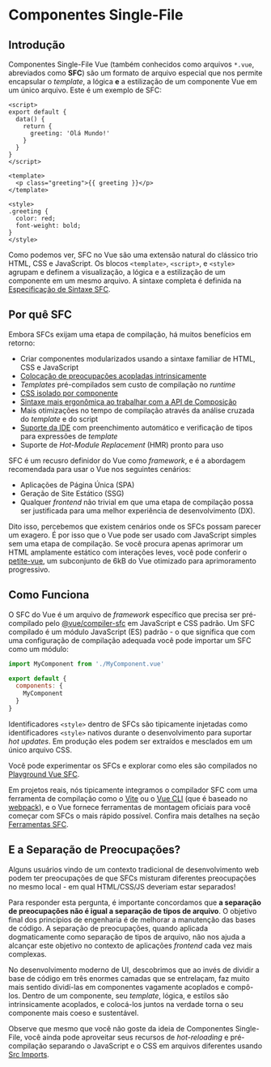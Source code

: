 # Componentes Single-File

## Introdução

Componentes Single-File Vue (também conhecidos como arquivos `*.vue`, abreviados como **SFC**) são um formato de arquivo especial que nos permite encapsular o *template*, a lógica **e** a estilização de um componente Vue em um único arquivo. Este é um exemplo de SFC:

```vue
<script>
export default {
  data() {
    return {
      greeting: 'Olá Mundo!'
    }
  }
}
</script>

<template>
  <p class="greeting">{{ greeting }}</p>
</template>

<style>
.greeting {
  color: red;
  font-weight: bold;
}
</style>
```

Como podemos ver, SFC no Vue são uma extensão natural do clássico trio HTML, CSS e JavaScript. Os blocos `<template>`, `<script>`, e `<style>` agrupam e definem a visualização, a lógica e a estilização de um componente em um mesmo arquivo. A sintaxe completa é definida na [Especificação de Sintaxe SFC](/api/sfc-spec).

## Por quê SFC

Embora SFCs exijam uma etapa de compilação, há muitos benefícios em retorno:

- Criar componentes modularizados usando a sintaxe familiar de HTML, CSS e JavaScript
- [Colocação de preocupações acopladas intrinsicamente](#what-about-separation-of-concerns)
- _Templates_ pré-compilados sem custo de compilação no _runtime_
- [CSS isolado por componente](/api/sfc-css-features)
- [Sintaxe mais ergonômica ao trabalhar com a API de Composição](/api/sfc-script-setup)
- Mais otimizações no tempo de compilação através da análise cruzada do _template_ e do script
- [Suporte da IDE](/guide/scaling-up/tooling.html#ide-support) com preenchimento automático e verificação de tipos para expressões de _template_
- Suporte de _Hot-Module Replacement_ (HMR) pronto para uso

SFC é um recusro definidor do Vue como _framework_, e é a abordagem recomendada para usar o Vue nos seguintes cenários:

- Aplicações de Página Única (SPA)
- Geração de Site Estático (SSG)
- Qualquer _frontend_ não trivial em que uma etapa de compilação possa ser justificada para uma melhor experiência de desenvolvimento (DX).

Dito isso, percebemos que existem cenários onde os SFCs possam parecer um exagero. É por isso que o Vue pode ser usado com JavaScript simples sem uma etapa de compilação. Se você procura apenas aprimorar um HTML amplamente estático com interações leves, você pode conferir o [petite-vue](https://github.com/vuejs/petite-vue), um subconjunto de 6kB do Vue otimizado para aprimoramento progressivo.

## Como Funciona

O SFC do Vue é um arquivo de _framework_ específico que precisa ser pré-compilado pelo [@vue/compiler-sfc](https://github.com/vuejs/core/tree/main/packages/compiler-sfc) em JavaScript e CSS padrão. Um SFC compilado é um módulo JavaScript (ES) padrão - o que significa que com uma configuração de compilação adequada você pode importar um SFC como um módulo:

```js
import MyComponent from './MyComponent.vue'

export default {
  components: {
    MyComponent
  }
}
```

Identificadores `<style>` dentro de SFCs são tipicamente injetadas como identificadores `<style>` nativos durante o desenvolvimento para suportar _hot updates_. Em produção eles podem ser extraídos e mesclados em um único arquivo CSS.

Você pode experimentar os SFCs e explorar como eles são compilados no [Playground Vue SFC](https://sfc.vuejs.org/).

Em projetos reais, nós tipicamente integramos o compilador SFC com uma ferramenta de compilação como o [Vite](https://vitejs.dev/) ou o [Vue CLI](http://cli.vuejs.org/) (que é baseado no [webpack](https://webpack.js.org/)), e o Vue fornece ferramentas de montagem oficiais para você começar com SFCs o mais rápido possível. Confira mais detalhes na seção [Ferramentas SFC](/guide/scaling-up/tooling).

## E a Separação de Preocupações?

Alguns usuários vindo de um contexto tradicional de desenvolvimento web podem ter preocupações de que SFCs misturam diferentes preocupações no mesmo local - em qual HTML/CSS/JS deveriam estar separados!

Para responder esta pergunta, é importante concordamos que **a separação de preocupações não é igual a separação de tipos de arquivo**. O objetivo final dos princípios de engenharia é de melhorar a manutenção das bases de código. A separação de preocupações, quando aplicada dogmaticamente como separação de tipos de arquivo, não nos ajuda a alcançar este objetivo no contexto de aplicações _frontend_ cada vez mais complexas.

No desenvolvimento moderno de UI, descobrimos que ao invés de dividir a base de código em três enormes camadas que se entrelaçam, faz muito mais sentido dividí-las em componentes vagamente acoplados e compô-los. Dentro de um componente, seu _template_, lógica, e estilos são intrinsicamente acoplados, e colocá-los juntos na verdade torna o seu componente mais coeso e sustentável.

Observe que mesmo que você não goste da ideia de Componentes Single-File, você ainda pode aproveitar seus recursos de _hot-reloading_ e pré-compilação separando o JavaScript e o CSS em arquivos diferentes usando [Src Imports](/api/sfc-spec.html#src-imports).
